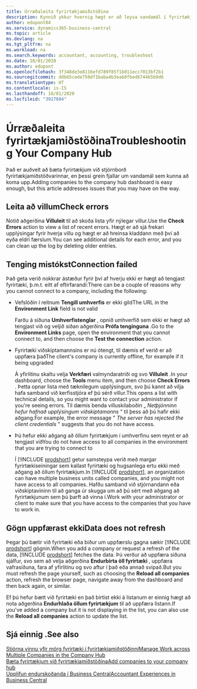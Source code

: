 ```yaml
---
title: Úrræðaleita fyrirtækjamiðstöðina
description: Kynnið ykkur hvernig hægt er að leysa vandamál í fyrirtækjamiðstöðinni í Dynamics 365 Business Central.
author: edupont04
ms.service: dynamics365-business-central
ms.topic: article
ms.devlang: na
ms.tgt_pltfrm: na
ms.workload: na
ms.search.keywords: accountant, accounting, troubleshoot
ms.date: 10/01/2020
ms.author: edupont
ms.openlocfilehash: 3f348de3e8116efd789f85f1b011ecc7013bf2b1
ms.sourcegitcommit: ddbb5cede750df1baba4b3eab8fbed6744b5b9d6
ms.translationtype: HT
ms.contentlocale: is-IS
ms.lasthandoff: 10/01/2020
ms.locfileid: "3927684"
---
```

# <a name="troubleshooting-your-company-hub"></a><span data-ttu-id="0716f-103">Úrræðaleita fyrirtækjamiðstöðina</span><span class="sxs-lookup"><span data-stu-id="0716f-103">Troubleshooting Your Company Hub</span></span>

<span data-ttu-id="0716f-104">Það er auðvelt að bæta fyrirtækjum við stjórnborð fyrirtækjamiðstöðvarinnar, en þessi grein fjallar um vandamál sem kunna að koma upp.</span><span class="sxs-lookup"><span data-stu-id="0716f-104">Adding companies to the company hub dashboard is easy enough, but this article addresses issues that you may have on the way.</span></span>  

## <a name="check-errors"></a><span data-ttu-id="0716f-105">Leita að villum</span><span class="sxs-lookup"><span data-stu-id="0716f-105">Check errors</span></span>

<span data-ttu-id="0716f-106">Notið aðgerðina **Villuleit** til að skoða lista yfir nýlegar villur.</span><span class="sxs-lookup"><span data-stu-id="0716f-106">Use the **Check Errors** action to view a list of recent errors.</span></span> <span data-ttu-id="0716f-107">Hægt er að sjá frekari upplýsingar fyrir hverja villu og hægt er að hreinsa kladdann með því að eyða eldri færslum.</span><span class="sxs-lookup"><span data-stu-id="0716f-107">You can see additional details for each error, and you can clean up the log by deleting older entries.</span></span>  

## <a name="connection-failed"></a><span data-ttu-id="0716f-108">Tenging mistókst</span><span class="sxs-lookup"><span data-stu-id="0716f-108">Connection failed</span></span>

<span data-ttu-id="0716f-109">Það geta verið nokkrar ástæður fyrir því af hverju ekki er hægt að tengjast fyrirtæki, þ.m.t. eitt af eftirfarandi:</span><span class="sxs-lookup"><span data-stu-id="0716f-109">There can be a couple of reasons why you cannot connect to a company, including the following:</span></span>

- <span data-ttu-id="0716f-110">Vefslóðin í reitnum **Tengill umhverfis** er ekki gild</span><span class="sxs-lookup"><span data-stu-id="0716f-110">The URL in the **Environment Link** field is not valid</span></span>  

  <span data-ttu-id="0716f-111">Farðu á síðuna **Umhverfistenglar** , opnið umhverfið sem ekki er hægt að tengjast við og veljið siðan aðgerðina **Prófa tenginguna** .</span><span class="sxs-lookup"><span data-stu-id="0716f-111">Go to the **Environment Links** page, open the environment that you cannot connect to, and then choose the **Test the connection** action.</span></span>  
- <span data-ttu-id="0716f-112">Fyrirtæki viðskiptamannsins er nú ótengt, til dæmis ef verið er að uppfæra það</span><span class="sxs-lookup"><span data-stu-id="0716f-112">The client's company is currently offline, for example if it being upgraded</span></span>

  <span data-ttu-id="0716f-113">Á yfirlitinu skaltu velja **Verkfæri** valmyndaratriði og svo **Villuleit** .</span><span class="sxs-lookup"><span data-stu-id="0716f-113">In your dashboard, choose the **Tools** menu item, and then choose **Check Errors** .</span></span> <span data-ttu-id="0716f-114">Þetta opnar lista með tæknilegum upplýsingum, svo þú kannt að vilja hafa samband við kerfisstjóra ef þú sérð villur.</span><span class="sxs-lookup"><span data-stu-id="0716f-114">This opens a list with technical details, so you might want to contact your administrator if you're seeing errors.</span></span> <span data-ttu-id="0716f-115">Til dæmis benda villuskilaboðin „ *Netþjónninn hefur hafnað upplýsingum viðskiptamanns* “ til þess að þú hafir ekki aðgang.</span><span class="sxs-lookup"><span data-stu-id="0716f-115">For example, the error message " *The server has rejected the client credentials* " suggests that you do not have access.</span></span>  
- <span data-ttu-id="0716f-116">Þú hefur ekki aðgang að öllum fyrirtækjum í umhverfinu sem reynt er að tengjast við</span><span class="sxs-lookup"><span data-stu-id="0716f-116">You do not have access to all companies in the environment that you are trying to connect to</span></span>

  <span data-ttu-id="0716f-117">Í [!INCLUDE [prodshort](includes/prodshort.md)] getur samsteypa verið með margar fyrirtækiseiningar sem kallast fyrirtæki og hugsanlega ertu ekki með aðgang að öllum fyrirtækjum.</span><span class="sxs-lookup"><span data-stu-id="0716f-117">In [!INCLUDE [prodshort](includes/prodshort.md)], an organization can have multiple business units called companies, and you might not have access to all companies.</span></span> <span data-ttu-id="0716f-118">Hafðu samband við stjórnandann eða viðskiptavininn til að ganga úr skugga um að þú sért með aðgang að fyrirtækjunum sem þú þarft að vinna í.</span><span class="sxs-lookup"><span data-stu-id="0716f-118">Work with your administrator or client to make sure that you have access to the companies that you have to work in.</span></span>  

## <a name="data-does-not-refresh"></a><span data-ttu-id="0716f-119">Gögn uppfærast ekki</span><span class="sxs-lookup"><span data-stu-id="0716f-119">Data does not refresh</span></span>

<span data-ttu-id="0716f-120">Þegar þú bætir við fyrirtæki eða biður um uppfærslu gagna sækir [!INCLUDE [prodshort](includes/prodshort.md)] gögnin.</span><span class="sxs-lookup"><span data-stu-id="0716f-120">When you add a company or request a refresh of the data, [!INCLUDE [prodshort](includes/prodshort.md)] fetches the data.</span></span> <span data-ttu-id="0716f-121">Þú verður að uppfæra síðuna sjálfur, svo sem að velja aðgerðina **Endurbirta öll fyrirtæki** , uppfæra vafrasíðuna, fara af yfirlitinu og svo aftur í það eða annað svipað.</span><span class="sxs-lookup"><span data-stu-id="0716f-121">But you must refresh the page yourself, such as choosing the **Reload all companies** action, refresh the browser page, navigate away from the dashboard and then back again, or similar.</span></span>  

<span data-ttu-id="0716f-122">Ef þú hefur bætt við fyrirtæki en það birtist ekki á listanum er einnig hægt að nota aðgerðina **Endurhlaða öllum fyrirtækjum** til að uppfæra listann.</span><span class="sxs-lookup"><span data-stu-id="0716f-122">If you've added a company but it is not displaying in the list, you can also use the **Reload all companies** action to update the list.</span></span>

## <a name="see-also"></a><span data-ttu-id="0716f-123">Sjá einnig .</span><span class="sxs-lookup"><span data-stu-id="0716f-123">See also</span></span>

[<span data-ttu-id="0716f-124">Stjórna vinnu yfir mörg fyrirtæki í fyrirtækjamiðstöðinni</span><span class="sxs-lookup"><span data-stu-id="0716f-124">Manage Work across Multiple Companies in the Company Hub</span></span>](company-hub.md)  
[<span data-ttu-id="0716f-125">Bæta fyrirtækjum við fyrirtækjamiðstöðina</span><span class="sxs-lookup"><span data-stu-id="0716f-125">Add companies to your company hub</span></span>](company-hub-add-company.md)  
[<span data-ttu-id="0716f-126">Upplifun endurskoðanda í Business Central</span><span class="sxs-lookup"><span data-stu-id="0716f-126">Accountant Experiences in Business Central</span></span>](finance-accounting.md)  
